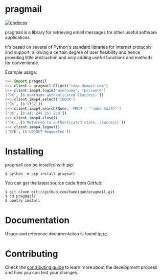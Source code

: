 # pragmail
[![codecov](https://codecov.io/gh/huenique/pragmail/branch/main/graph/badge.svg?token=XXYW6MUCY4)](https://codecov.io/gh/huenique/pragmail)

pragmail is a library for retrieving email messages for other useful software applications.

It's based on several of Python's standard libraries for internet protocols and support, allowing a certain degree of user flexibility and hence providing little abstraction and only adding useful functions and methods for convenience.

Example usage:
```python
>>> import pragmail
>>> client = pragmail.Client("imap.domain.com")
>>> client.imap4.login("username", "password")
('OK', [b'username authenticated (Success)'])
>>> client.imap4.select("INBOX")
('OK', [b'1357'])
>>> client.imap4.search(None, 'FROM', '"John Smith"')
('OK', [b'245 248 257 259'])
>>> client.imap4.close()
('OK', [b'Returned to authenticated state. (Success)'])
>>> client.imap4.logout()
('BYE', [b'LOGOUT Requested'])
```

# Installing

pragmail can be installed with pip:
```
$ python -m pip install pragmail
```

You can get the latest source code from GitHub:
```
$ git clone git://github.com/huenique/pragmail.git
$ cd pragmail/
$ poetry install
```

# Documentation

Usage and reference documentation is found [here](https://github.com/huenique/pragmail/tree/main/docs).

# Contributing

Check the [contributing guide](https://github.com/huenique/pragmail/blob/main/.github/CONTRIBUTING.md) to learn more about the development process and how you can test your changes.
